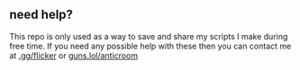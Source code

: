 ## need help?
This repo is only used as a way to save and share my scripts I make during free time.
If you need any possible help with these then you can contact me at [.gg/flicker](discord.gg/flicker) or [guns.lol/anticroom](https://guns.lol/anticroom)
